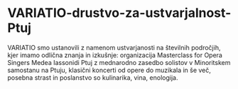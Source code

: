 # VARIATIO-drustvo-za-ustvarjalnost-Ptuj
VARIATIO smo ustanovili z namenom ustvarjanosti na številnih področjih, kjer imamo odlična znanja in izkušnje: organizacija Masterclass for Opera Singers Medea Iassonidi Ptuj z mednarodno zasedbo solistov v Minoritskem samostanu na Ptuju, klasični koncerti od opere do muzikala in še več, posebna strast in poslanstvo so kulinarika, vina, enologija.
